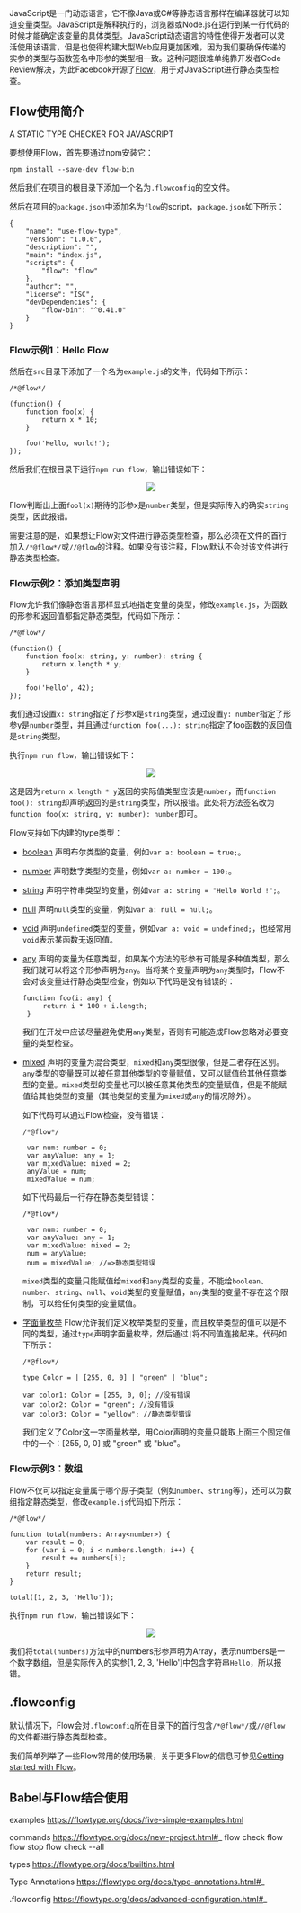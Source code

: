 ﻿JavaScript是一门动态语言，它不像Java或C#等静态语言那样在编译器就可以知道变量类型。JavaScript是解释执行的，浏览器或Node.js在运行到某一行代码的时候才能确定该变量的具体类型。JavaScript动态语言的特性使得开发者可以灵活使用该语言，但是也使得构建大型Web应用更加困难，因为我们要确保传递的实参的类型与函数签名中形参的类型相一致。这种问题很难单纯靠开发者Code Review解决，为此Facebook开源了[Flow](https://flowtype.org/)，用于对JavaScript进行静态类型检查。

## Flow使用简介
A STATIC TYPE CHECKER FOR JAVASCRIPT

要想使用Flow，首先要通过npm安装它：

```
npm install --save-dev flow-bin
```

然后我们在项目的根目录下添加一个名为`.flowconfig`的空文件。

然后在项目的`package.json`中添加名为`flow`的script，`package.json`如下所示：

```
{
    "name": "use-flow-type",
    "version": "1.0.0",
    "description": "",
    "main": "index.js",
    "scripts": {
        "flow": "flow"
    },
    "author": "",
    "license": "ISC",
    "devDependencies": {
        "flow-bin": "^0.41.0"
    }
}
```

### Flow示例1：Hello Flow
然后在`src`目录下添加了一个名为`example.js`的文件，代码如下所示：

```
/*@flow*/

(function() {
    function foo(x) {
        return x * 10;
    }

    foo('Hello, world!');
});
```

然后我们在根目录下运行`npm run flow`，输出错误如下：

<p align="center">
  <img src="https://github.com/iSpring/react-step-by-step-tutorials/blob/master/tutorials/babel-flow-type/images/error1.png">
</p>

Flow判断出上面`fool(x)`期待的形参x是`number`类型，但是实际传入的确实`string`类型，因此报错。

需要注意的是，如果想让Flow对文件进行静态类型检查，那么必须在文件的首行加入`/*@flow*/`或`//@flow`的注释。如果没有该注释，Flow默认不会对该文件进行静态类型检查。

### Flow示例2：添加类型声明

Flow允许我们像静态语言那样显式地指定变量的类型，修改`example.js`，为函数的形参和返回值都指定静态类型，代码如下所示：

```
/*@flow*/

(function() {
    function foo(x: string, y: number): string {
        return x.length * y;
    }

    foo('Hello', 42);
});
```

我们通过设置`x: string`指定了形参x是`string`类型，通过设置`y: number`指定了形参y是`number`类型，并且通过`function foo(...): string`指定了foo函数的返回值是`string`类型。

执行`npm run flow`，输出错误如下：

<p align="center">
  <img src="https://github.com/iSpring/react-step-by-step-tutorials/blob/master/tutorials/babel-flow-type/images/error2.png">
</p>

这是因为`return x.length * y`返回的实际值类型应该是`number`，而`function foo(): string`却声明返回的是`string`类型，所以报错。此处将方法签名改为`function foo(x: string, y: number): number`即可。

Flow支持如下内建的type类型：

 - [boolean](https://flowtype.org/docs/builtins.html#boolean) 声明布尔类型的变量，例如`var a: boolean = true;`。

 - [number](https://flowtype.org/docs/builtins.html#number) 声明数字类型的变量，例如`var a: number = 100;`。

 - [string](https://flowtype.org/docs/builtins.html#string) 声明字符串类型的变量，例如`var a: string = "Hello World !";`。

 - [null](https://flowtype.org/docs/builtins.html#null-and-void) 声明`null`类型的变量，例如`var a: null = null;`。

 - [void](https://flowtype.org/docs/builtins.html#null-and-void) 声明`undefined`类型的变量，例如`var a: void = undefined;`，也经常用`void`表示某函数无返回值。

 - [any](https://flowtype.org/docs/builtins.html#any) 声明的变量为任意类型，如果某个方法的形参有可能是多种值类型，那么我们就可以将这个形参声明为`any`。当将某个变量声明为`any`类型时，Flow不会对该变量进行静态类型检查，例如以下代码是没有错误的：

   ```
   function foo(i: any) {
        return i * 100 + i.length;
    }
   ```

   我们在开发中应该尽量避免使用`any`类型，否则有可能造成Flow忽略对必要变量的类型检查。

 - [mixed](https://flowtype.org/docs/builtins.html#mixed) 声明的变量为混合类型，`mixed`和`any`类型很像，但是二者存在区别。`any`类型的变量既可以被任意其他类型的变量赋值，又可以赋值给其他任意类型的变量。`mixed`类型的变量也可以被任意其他类型的变量赋值，但是不能赋值给其他类型的变量（其他类型的变量为`mixed`或`any`的情况除外）。

   如下代码可以通过Flow检查，没有错误：
   ```
   /*@flow*/

    var num: number = 0;
    var anyValue: any = 1;
    var mixedValue: mixed = 2;
    anyValue = num;
    mixedValue = num;
   ```
   如下代码最后一行存在静态类型错误：
   ```
   /*@flow*/

    var num: number = 0;
    var anyValue: any = 1;
    var mixedValue: mixed = 2;
    num = anyValue;
    num = mixedValue; //=>静态类型错误
   ```
   `mixed`类型的变量只能赋值给`mixed`和`any`类型的变量，不能给`boolean`、`number`、`string`、`null`、`void`类型的变量赋值，`any`类型的变量不存在这个限制，可以给任何类型的变量赋值。

 - [字面量枚举](https://flowtype.org/docs/builtins.html#literal-types) Flow允许我们定义枚举类型的变量，而且枚举类型的值可以是不同的类型，通过`type`声明字面量枚举，然后通过`|`将不同值连接起来。代码如下所示：
    ```
    /*@flow*/

    type Color = | [255, 0, 0] | "green" | "blue";

    var color1: Color = [255, 0, 0]; //没有错误
    var color2: Color = "green"; //没有错误
    var color3: Color = "yellow"; //静态类型错误
    ```
    我们定义了Color这一字面量枚举，用Color声明的变量只能取上面三个固定值中的一个：[255, 0, 0] 或 "green" 或 "blue"。

### Flow示例3：数组

Flow不仅可以指定变量属于哪个原子类型（例如`number`、`string`等），还可以为数组指定静态类型，修改`example.js`代码如下所示：

```
/*@flow*/

function total(numbers: Array<number>) {
    var result = 0;
    for (var i = 0; i < numbers.length; i++) {
        result += numbers[i];
    }
    return result;
}

total([1, 2, 3, 'Hello']);
```

执行`npm run flow`，输出错误如下：

<p align="center">
  <img src="https://github.com/iSpring/react-step-by-step-tutorials/blob/master/tutorials/babel-flow-type/images/error3.png">
</p>

我们将`total(numbers)`方法中的numbers形参声明为Array<number>，表示numbers是一个数字数组，但是实际传入的实参[1, 2, 3, 'Hello']中包含字符串`Hello`，所以报错。

## .flowconfig
默认情况下，Flow会对`.flowconfig`所在目录下的首行包含`/*@flow*/`或`//@flow`的文件都进行静态类型检查。

我们简单列举了一些Flow常用的使用场景，关于更多Flow的信息可参见[Getting started with Flow](https://flowtype.org/docs/getting-started.html)。

## Babel与Flow结合使用



examples
https://flowtype.org/docs/five-simple-examples.html

commands
https://flowtype.org/docs/new-project.html#_
flow check
flow
flow stop
flow check --all

types
https://flowtype.org/docs/builtins.html

Type Annotations
https://flowtype.org/docs/type-annotations.html#_

.flowconfig
https://flowtype.org/docs/advanced-configuration.html#_
